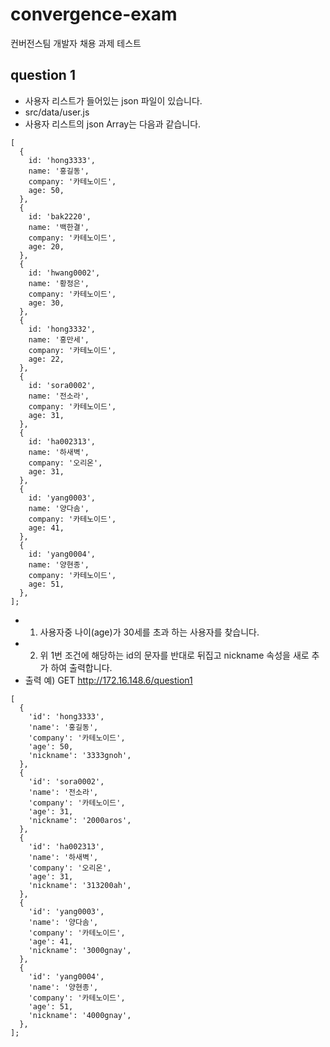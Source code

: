 # convergence-exam
컨버전스팀 개발자 채용 과제 테스트

## question 1
- 사용자 리스트가 들어있는 json 파일이 있습니다.
- src/data/user.js
- 사용자 리스트의 json Array는 다음과 같습니다.
```
[
  {
    id: 'hong3333',
    name: '홍길동',
    company: '카테노이드',
    age: 50,
  },
  {
    id: 'bak2220',
    name: '백한결',
    company: '카테노이드',
    age: 20,
  },
  {
    id: 'hwang0002',
    name: '황정은',
    company: '카테노이드',
    age: 30,
  },
  {
    id: 'hong3332',
    name: '홍만세',
    company: '카테노이드',
    age: 22,
  },
  {
    id: 'sora0002',
    name: '전소라',
    company: '카테노이드',
    age: 31,
  },
  {
    id: 'ha002313',
    name: '하새벽',
    company: '오리온',
    age: 31,
  },
  {
    id: 'yang0003',
    name: '양다솜',
    company: '카테노이드',
    age: 41,
  },
  {
    id: 'yang0004',
    name: '양현종',
    company: '카테노이드',
    age: 51,
  },
];
```
- 1) 사용자중 나이(age)가 30세를 초과 하는 사용자를 찾습니다.
- 2) 위 1번 조건에 해당하는 id의 문자를 반대로 뒤집고 nickname 속성을 새로 추가 하여 출력합니다.
- 출력 예) GET http://172.16.148.6/question1
```
[
  {
    'id': 'hong3333',
    'name': '홍길동',
    'company': '카테노이드',
    'age': 50,
    'nickname': '3333gnoh',
  },
  {
    'id': 'sora0002',
    'name': '전소라',
    'company': '카테노이드',
    'age': 31,
    'nickname': '2000aros',
  },
  {
    'id': 'ha002313',
    'name': '하새벽',
    'company': '오리온',
    'age': 31,
    'nickname': '313200ah',
  },
  {
    'id': 'yang0003',
    'name': '양다솜',
    'company': '카테노이드',
    'age': 41,
    'nickname': '3000gnay',
  },
  {
    'id': 'yang0004',
    'name': '양현종',
    'company': '카테노이드',
    'age': 51,
    'nickname': '4000gnay',
  },
];
```